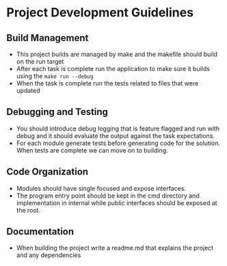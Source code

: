 # Project Development Guidelines

## Build Management
- This project builds are managed by make and the makefile should build on the run target
- After each task is complete run the application to make sure it builds using the `make run --debug`
- When the task is complete run the tests related to files that were updated

## Debugging and Testing
- You should introduce debug logging that is feature flagged and run with debug and it should evaluate the output against the task expectations.
- For each module generate tests before generating code for the solution. When tests are complete we can move on to building.

## Code Organization
- Modules should have single focused and expose interfaces.
- The program entry point should be kept in the cmd directory and implementation in internal while public interfaces should be exposed at the root.

## Documentation
- When building the project write a readme.md that explains the project and any dependencies
